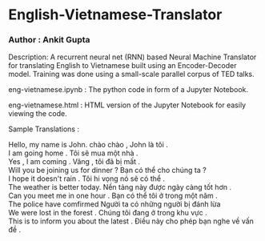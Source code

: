 # English-Vietnamese-Translator

### Author : Ankit Gupta

Description: A recurrent neural net (RNN) based Neural Machine Translator for translating English to Vietnamese built using an Encoder-Decoder model. Training was done using a small-scale parallel corpus of TED talks.

eng-vietnamese.ipynb : The python code in form of a Jupyter Notebook.

eng-vietnamese.html : HTML version of the Jupyter Notebook for easily viewing the code.

Sample Translations : 

Hello, my name is John. chào chào , John là tôi . <br />
I am going home . Tôi sẽ mua một nhà . <br />
Yes , I am coming . Vâng , tôi đã bị mất . <br />
Will you be joining us for dinner ? Bạn có thể cho chúng ta ? <br /> 
I hope it doesn't rain . Tôi hi vọng nó sẽ có thể . <br />
The weather is better today. Nền tảng này được ngày càng tốt hơn . <br />
Can you meet me in one hour . Bạn có thể tôi ở trong một năm . <br />
The police have comfirmed Người ta có những người bị đánh lừa <br />
We were lost in the forest . Chúng tôi đang ở trong khu vực . <br />
This is to inform you about the latest . Điều này cho phép bạn nghe về vấn đề . <br />
